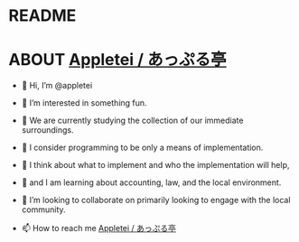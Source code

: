 # README

# ABOUT [Appletei / あっぷる亭](http://appletei.com)

- 👋 Hi, I’m @appletei


- 👀 I’m interested in something fun.


- 🌱 We are currently studying the collection of our immediate surroundings.
- 🌱 I consider programming to be only a means of implementation.
- 🌱 I think about what to implement and who the implementation will help, 
- 🌱 and I am learning about accounting, law, and the local environment.



- 💞️ I’m looking to collaborate on primarily looking to engage with the local community.


- 📫 How to reach me [Appletei / あっぷる亭](http://appletei.com)

<!---
appletei/appletei is a ✨ special ✨ repository because its `README.md` (this file) appears on your GitHub profile.
You can click the Preview link to take a look at your changes.
--->
